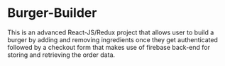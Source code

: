 # Burger-Builder
This is an advanced React-JS/Redux project that allows user to build a burger by adding and removing ingredients once they get authenticated followed by a checkout form that makes use of firebase back-end for storing and retrieving the order data.
